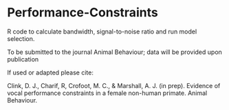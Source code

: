# Performance-Constraints

R code to calculate bandwidth, signal-to-noise ratio and run model selection.

To be submitted to the journal Animal Behaviour; data will be provided upon publication

If used or adapted please cite:

Clink, D. J., Charif, R, Crofoot, M. C., & Marshall, A. J. (in prep). 
Evidence of vocal performance constraints in a female non-human primate. Animal Behaviour.
